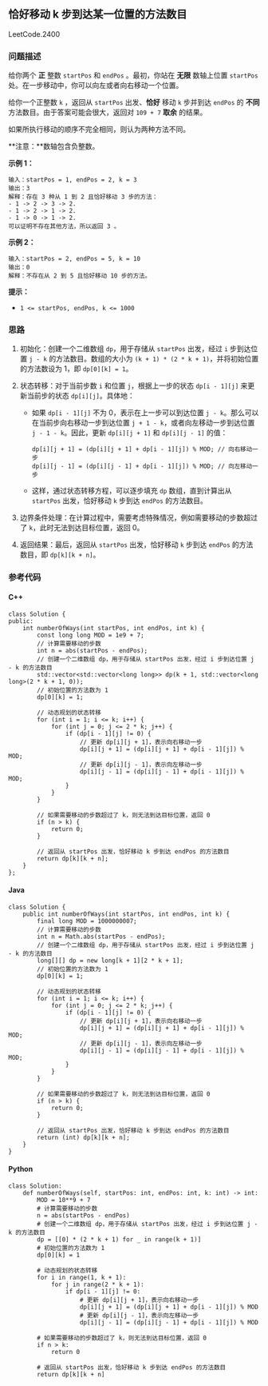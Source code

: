 ## 恰好移动 k 步到达某一位置的方法数目

LeetCode.2400

### 问题描述

给你两个 **正** 整数 `startPos` 和 `endPos` 。最初，你站在 **无限** 数轴上位置 `startPos` 处。在一步移动中，你可以向左或者向右移动一个位置。

给你一个正整数 `k` ，返回从 `startPos` 出发、**恰好** 移动 `k` 步并到达 `endPos` 的 **不同** 方法数目。由于答案可能会很大，返回对 `109 + 7` **取余** 的结果。

如果所执行移动的顺序不完全相同，则认为两种方法不同。

**注意：**数轴包含负整数。

**示例 1：**

```
输入：startPos = 1, endPos = 2, k = 3
输出：3
解释：存在 3 种从 1 到 2 且恰好移动 3 步的方法：
- 1 -> 2 -> 3 -> 2.
- 1 -> 2 -> 1 -> 2.
- 1 -> 0 -> 1 -> 2.
可以证明不存在其他方法，所以返回 3 。
```

**示例 2：**

```
输入：startPos = 2, endPos = 5, k = 10
输出：0
解释：不存在从 2 到 5 且恰好移动 10 步的方法。
```

**提示：**

- `1 <= startPos, endPos, k <= 1000`

### 思路

1. 初始化：创建一个二维数组 `dp`，用于存储从 `startPos` 出发，经过 `i` 步到达位置 `j - k` 的方法数目。数组的大小为 `(k + 1) * (2 * k + 1)`，并将初始位置的方法数设为 1，即 `dp[0][k] = 1`。

2. 状态转移：对于当前步数 `i` 和位置 `j`，根据上一步的状态 `dp[i - 1][j]` 来更新当前步的状态 `dp[i][j]`。具体地：

   - 如果 `dp[i - 1][j]` 不为 0，表示在上一步可以到达位置 `j - k`。那么可以在当前步向右移动一步到达位置 `j + 1 - k`，或者向左移动一步到达位置 `j - 1 - k`。因此，更新 `dp[i][j + 1]` 和 `dp[i][j - 1]` 的值：

     ```
     dp[i][j + 1] = (dp[i][j + 1] + dp[i - 1][j]) % MOD; // 向右移动一步
     dp[i][j - 1] = (dp[i][j - 1] + dp[i - 1][j]) % MOD; // 向左移动一步
     ```

   - 这样，通过状态转移方程，可以逐步填充 `dp` 数组，直到计算出从 `startPos` 出发，恰好移动 `k` 步到达 `endPos` 的方法数目。

3. 边界条件处理：在计算过程中，需要考虑特殊情况，例如需要移动的步数超过了 `k`，此时无法到达目标位置，返回 0。

4. 返回结果：最后，返回从 `startPos` 出发，恰好移动 `k` 步到达 `endPos` 的方法数目，即 `dp[k][k + n]`。

### 参考代码

#### C++

```
class Solution {
public:
    int numberOfWays(int startPos, int endPos, int k) {
        const long long MOD = 1e9 + 7;
        // 计算需要移动的步数
        int n = abs(startPos - endPos);
        // 创建一个二维数组 dp，用于存储从 startPos 出发，经过 i 步到达位置 j - k 的方法数目
        std::vector<std::vector<long long>> dp(k + 1, std::vector<long long>(2 * k + 1, 0));
        // 初始位置的方法数为 1
        dp[0][k] = 1;

        // 动态规划的状态转移
        for (int i = 1; i <= k; i++) {
            for (int j = 0; j <= 2 * k; j++) {
                if (dp[i - 1][j] != 0) {
                    // 更新 dp[i][j + 1]，表示向右移动一步
                    dp[i][j + 1] = (dp[i][j + 1] + dp[i - 1][j]) % MOD;
                    // 更新 dp[i][j - 1]，表示向左移动一步
                    dp[i][j - 1] = (dp[i][j - 1] + dp[i - 1][j]) % MOD;
                }
            }
        }

        // 如果需要移动的步数超过了 k，则无法到达目标位置，返回 0
        if (n > k) {
            return 0;
        }

        // 返回从 startPos 出发，恰好移动 k 步到达 endPos 的方法数目
        return dp[k][k + n];
    }
};
```

#### Java

```
class Solution {
    public int numberOfWays(int startPos, int endPos, int k) {
        final long MOD = 1000000007;
        // 计算需要移动的步数
        int n = Math.abs(startPos - endPos);
        // 创建一个二维数组 dp，用于存储从 startPos 出发，经过 i 步到达位置 j - k 的方法数目
        long[][] dp = new long[k + 1][2 * k + 1];
        // 初始位置的方法数为 1
        dp[0][k] = 1;

        // 动态规划的状态转移
        for (int i = 1; i <= k; i++) {
            for (int j = 0; j <= 2 * k; j++) {
                if (dp[i - 1][j] != 0) {
                    // 更新 dp[i][j + 1]，表示向右移动一步
                    dp[i][j + 1] = (dp[i][j + 1] + dp[i - 1][j]) % MOD;
                    // 更新 dp[i][j - 1]，表示向左移动一步
                    dp[i][j - 1] = (dp[i][j - 1] + dp[i - 1][j]) % MOD;
                }
            }
        }

        // 如果需要移动的步数超过了 k，则无法到达目标位置，返回 0
        if (n > k) {
            return 0;
        }

        // 返回从 startPos 出发，恰好移动 k 步到达 endPos 的方法数目
        return (int) dp[k][k + n];
    }
}
```

#### Python

```
class Solution:
    def numberOfWays(self, startPos: int, endPos: int, k: int) -> int:
        MOD = 10**9 + 7
        # 计算需要移动的步数
        n = abs(startPos - endPos)
        # 创建一个二维数组 dp，用于存储从 startPos 出发，经过 i 步到达位置 j - k 的方法数目
        dp = [[0] * (2 * k + 1) for _ in range(k + 1)]
        # 初始位置的方法数为 1
        dp[0][k] = 1

        # 动态规划的状态转移
        for i in range(1, k + 1):
            for j in range(2 * k + 1):
                if dp[i - 1][j] != 0:
                    # 更新 dp[i][j + 1]，表示向右移动一步
                    dp[i][j + 1] = (dp[i][j + 1] + dp[i - 1][j]) % MOD
                    # 更新 dp[i][j - 1]，表示向左移动一步
                    dp[i][j - 1] = (dp[i][j - 1] + dp[i - 1][j]) % MOD

        # 如果需要移动的步数超过了 k，则无法到达目标位置，返回 0
        if n > k:
            return 0

        # 返回从 startPos 出发，恰好移动 k 步到达 endPos 的方法数目
        return dp[k][k + n]
```
